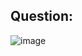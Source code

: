 ## Question:

![image](https://github.com/Nifalnasar/Portswigger-Labs/assets/141356053/19f154a1-0650-45d1-940c-3a1914db9b46)



